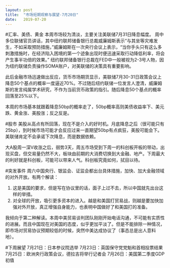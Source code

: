```yaml
---
layout: post
title:  "市场短期观察与展望-7月20日"
date:   2019-07-20
---
```


#汇率、美债、黄金
本周市场较为清淡，主要关注美联储7月31日降息幅度。
周中多位联储官员讲话，其中纽约联邦储备银行总裁威廉姆斯表示“与其坐等灾难发生，不如采取预防措施，”威廉姆斯在一次央行会议上表示，“当你手头只有这么多刺激措施时，在经济陷入困境的第一个迹象出现时便迅速采取行动降低利率，将会产生事半功倍的效果。”
纽约联邦储备银行总裁在FED中一般被视为2-3号人物，因为纽约联储负责操作SOMA账户，对美联储的决策具有重要影响。

此后金融市场迅速做出反应，货币市场期货显示，美联储7月30-31日政策会议上降息50个基点的概率一度逼近70%。不过随后纽约联储一位发言人澄清，威廉姆斯的发言纯属学术研究，不作为当前货币政策的指引。随后降息50个基点的概率回落至25%以下。

本周的市场基本就跟着降息50bp的概率走了，50bp概率高则美债收益率下、美元跌、黄金涨、美股涨；反之反是。

#股市
美股从高点有所回落，现在不是介入的好时机。月底降息之后（很可能只有25bp），到时候市场可能才会反应过来一直期望50bp有点疯狂，美股可能会下。美联储肯定不会承诺下次降息，而是数据依赖。

大A股周一深V收涨之后，弱势3天，周五市场受到下周一的科创板开板的带动，出现买盘，但交易量仍然不大，板块由前期的大消费切换到大金融、地产。下周最大的利好就是科创板，可能可以带来人气。科创板究竟如何，拭目以待。

#突发事件
周六中国央行、银监会、证监会都出台具体措施，加快、加大金融领域的对外开放。有两个解读：
1.	这是美国的要求，但是写在协议里的话，面子上过不去，所以中国就先出台这样的举措。
2.	对全球的开放，吸引更多资本的进入。越是和美国打贸易战，则越是要加快加强对外开放，真正增强自身能力，也表明中国做好了和美国打的准备。

我倾向于第二种解读。本周中美贸易谈判团队刚刚开始电话沟通，不可能有实质性的进展。而且中国现在对美国的态度，似乎更加平淡了。但是不能排除一种情况，即市场对贸易协议预期较低的时候，突然中美达成协议了（事态总是出人意料地）。

#下周展望
7月21日：日本参议院选举
7月23日：英国保守党党魁和首相投票结果
7月25日：欧洲央行政策会议，德拉吉将举行记者会
7月26日：美国第二季度GDP初值
